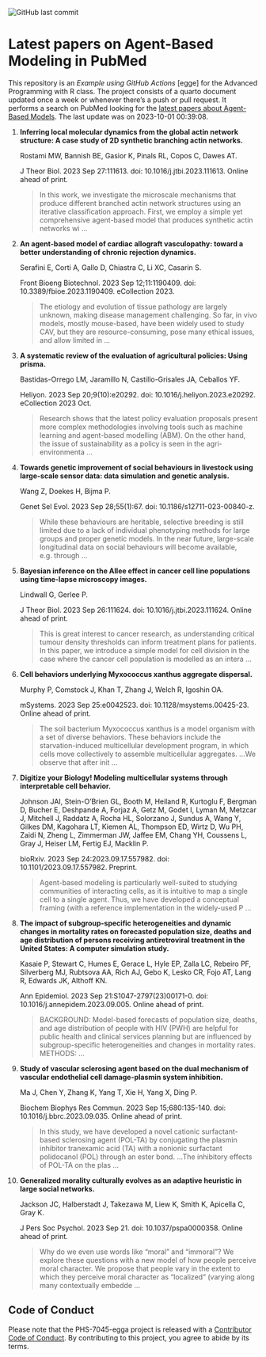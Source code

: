 ![GitHub last
commit](https://img.shields.io/github/last-commit/UofUEpiBio/PHS-7045-egga.png)

# Latest papers on Agent-Based Modeling in PubMed

This repository is an *Example using GitHub Actions* \[egge\] for the
Advanced Programming with R class. The project consists of a quarto
document updated once a week or whenever there’s a push or pull request.
It performs a search on PubMed looking for the <a
href="https://pubmed.ncbi.nlm.nih.gov/?term=agent-based+model&amp;sort=date"
target="_blank">latest papers about Agent-Based Models</a>. The last
update was on 2023-10-01 00:39:08.

<div class="cell">

</div>

1.  **Inferring local molecular dynamics from the global actin network
    structure: A case study of 2D synthetic branching actin networks.**

    Rostami MW, Bannish BE, Gasior K, Pinals RL, Copos C, Dawes AT.

    J Theor Biol. 2023 Sep 27:111613. doi: 10.1016/j.jtbi.2023.111613.
    Online ahead of print.

    > In this work, we investigate the microscale mechanisms that
    > produce different branched actin network structures using an
    > iterative classification approach. First, we employ a simple yet
    > comprehensive agent-based model that produces synthetic actin
    > networks wi …

2.  **An agent-based model of cardiac allograft vasculopathy: toward a
    better understanding of chronic rejection dynamics.**

    Serafini E, Corti A, Gallo D, Chiastra C, Li XC, Casarin S.

    Front Bioeng Biotechnol. 2023 Sep 12;11:1190409. doi:
    10.3389/fbioe.2023.1190409. eCollection 2023.

    > The etiology and evolution of tissue pathology are largely
    > unknown, making disease management challenging. So far, in vivo
    > models, mostly mouse-based, have been widely used to study CAV,
    > but they are resource-consuming, pose many ethical issues, and
    > allow limited in …

3.  **A systematic review of the evaluation of agricultural policies:
    Using prisma.**

    Bastidas-Orrego LM, Jaramillo N, Castillo-Grisales JA, Ceballos YF.

    Heliyon. 2023 Sep 20;9(10):e20292. doi:
    10.1016/j.heliyon.2023.e20292. eCollection 2023 Oct.

    > Research shows that the latest policy evaluation proposals present
    > more complex methodologies involving tools such as machine
    > learning and agent-based modelling (ABM). On the other hand, the
    > issue of sustainability as a policy is seen in the
    > agri-environmenta …

4.  **Towards genetic improvement of social behaviours in livestock
    using large-scale sensor data: data simulation and genetic
    analysis.**

    Wang Z, Doekes H, Bijma P.

    Genet Sel Evol. 2023 Sep 28;55(1):67. doi:
    10.1186/s12711-023-00840-z.

    > While these behaviours are heritable, selective breeding is still
    > limited due to a lack of individual phenotyping methods for large
    > groups and proper genetic models. In the near future, large-scale
    > longitudinal data on social behaviours will become available,
    > e.g. through …

5.  **Bayesian inference on the Allee effect in cancer cell line
    populations using time-lapse microscopy images.**

    Lindwall G, Gerlee P.

    J Theor Biol. 2023 Sep 26:111624. doi: 10.1016/j.jtbi.2023.111624.
    Online ahead of print.

    > This is great interest to cancer research, as understanding
    > critical tumour density thresholds can inform treatment plans for
    > patients. In this paper, we introduce a simple model for cell
    > division in the case where the cancer cell population is modelled
    > as an intera …

6.  **Cell behaviors underlying Myxococcus xanthus aggregate
    dispersal.**

    Murphy P, Comstock J, Khan T, Zhang J, Welch R, Igoshin OA.

    mSystems. 2023 Sep 25:e0042523. doi: 10.1128/msystems.00425-23.
    Online ahead of print.

    > The soil bacterium Myxococcus xanthus is a model organism with a
    > set of diverse behaviors. These behaviors include the
    > starvation-induced multicellular development program, in which
    > cells move collectively to assemble multicellular aggregates. …We
    > observe that after init …

7.  **Digitize your Biology! Modeling multicellular systems through
    interpretable cell behavior.**

    Johnson JAI, Stein-O’Brien GL, Booth M, Heiland R, Kurtoglu F,
    Bergman D, Bucher E, Deshpande A, Forjaz A, Getz M, Godet I, Lyman
    M, Metzcar J, Mitchell J, Raddatz A, Rocha HL, Solorzano J, Sundus
    A, Wang Y, Gilkes DM, Kagohara LT, Kiemen AL, Thompson ED, Wirtz D,
    Wu PH, Zaidi N, Zheng L, Zimmerman JW, Jaffee EM, Chang YH, Coussens
    L, Gray J, Heiser LM, Fertig EJ, Macklin P.

    bioRxiv. 2023 Sep 24:2023.09.17.557982. doi:
    10.1101/2023.09.17.557982. Preprint.

    > Agent-based modeling is particularly well-suited to studying
    > communities of interacting cells, as it is intuitive to map a
    > single cell to a single agent. Thus, we have developed a
    > conceptual framing (with a reference implementation in the
    > widely-used P …

8.  **The impact of subgroup-specific heterogeneities and dynamic
    changes in mortality rates on forecasted population size, deaths and
    age distribution of persons receiving antiretroviral treatment in
    the United States: A computer simulation study.**

    Kasaie P, Stewart C, Humes E, Gerace L, Hyle EP, Zalla LC, Rebeiro
    PF, Silverberg MJ, Rubtsova AA, Rich AJ, Gebo K, Lesko CR, Fojo AT,
    Lang R, Edwards JK, Althoff KN.

    Ann Epidemiol. 2023 Sep 21:S1047-2797(23)00171-0. doi:
    10.1016/j.annepidem.2023.09.005. Online ahead of print.

    > BACKGROUND: Model-based forecasts of population size, deaths, and
    > age distribution of people with HIV (PWH) are helpful for public
    > health and clinical services planning but are influenced by
    > subgroup-specific heterogeneities and changes in mortality rates.
    > METHODS: …

9.  **Study of vascular sclerosing agent based on the dual mechanism of
    vascular endothelial cell damage-plasmin system inhibition.**

    Ma J, Chen Y, Zhang K, Yang T, Xie H, Yang X, Ding P.

    Biochem Biophys Res Commun. 2023 Sep 15;680:135-140. doi:
    10.1016/j.bbrc.2023.09.035. Online ahead of print.

    > In this study, we have developed a novel cationic surfactant-based
    > sclerosing agent (POL-TA) by conjugating the plasmin inhibitor
    > tranexamic acid (TA) with a nonionic surfactant polidocanol (POL)
    > through an ester bond. …The inhibitory effects of POL-TA on the
    > plas …

10. **Generalized morality culturally evolves as an adaptive heuristic
    in large social networks.**

    Jackson JC, Halberstadt J, Takezawa M, Liew K, Smith K, Apicella C,
    Gray K.

    J Pers Soc Psychol. 2023 Sep 21. doi: 10.1037/pspa0000358. Online
    ahead of print.

    > Why do we even use words like “moral” and “immoral”? We explore
    > these questions with a new model of how people perceive moral
    > character. We propose that people vary in the extent to which they
    > perceive moral character as “localized” (varying along many
    > contextually embedde …

## Code of Conduct

Please note that the PHS-7045-egga project is released with a
[Contributor Code of
Conduct](https://contributor-covenant.org/version/2/1/CODE_OF_CONDUCT.html).
By contributing to this project, you agree to abide by its terms.

